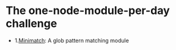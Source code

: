 # The one-node-module-per-day challenge
  * 1.[Minimatch](https://github.com/isaacs/minimatch): A glob pattern matching module